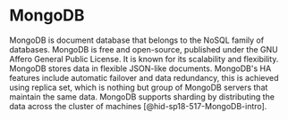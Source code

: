 MongoDB
=======

MongoDB is document database that belongs to the NoSQL family of
databases. MongoDB is free and open-source, published under the GNU
Affero General Public License. It is known for its scalability and
flexibility. MongoDB stores data in flexible JSON-like documents.
MongoDB's HA features include automatic failover and data redundancy,
this is achieved using replica set, which is nothing but group of
MongoDB servers that maintain the same data. MongoDB supports sharding
by distributing the data across the cluster of
machines [@hid-sp18-517-MongoDB-intro].
